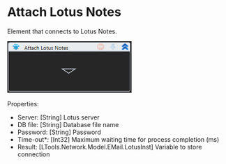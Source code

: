 # Attach Lotus Notes

Element that connects to Lotus Notes.

![](<../../../../.gitbook/assets/image (117).png>)

Properties:

* Server: \[String] Lotus server
* DB file: \[String] Database file name
* Password: \[String] Password
* Time-out\*: \[Int32] Maximum waiting time for process completion (ms)
* Result: \[LTools.Network.Model.EMail.LotusInst] Variable to store connection

